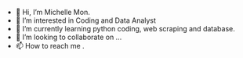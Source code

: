 - 👋 Hi, I’m Michelle Mon.
- 👀 I’m interested in Coding and Data Analyst
- 🌱 I’m currently learning python coding, web scraping and database.
- 💞️ I’m looking to collaborate on ...
- 📫 How to reach me .

<!---
michellemon37/michellemon37 is a ✨ special ✨ repository because its `README.md` (this file) appears on your GitHub profile.
You can click the Preview link to take a look at your changes.
--->

